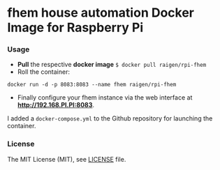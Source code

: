 # fhem house automation Docker Image for Raspberry Pi

### Usage

- **Pull** the respective **docker image** `$ docker pull raigen/rpi-fhem`
- Roll the container:
```
docker run -d -p 8083:8083 --name fhem raigen/rpi-fhem
```
- Finally configure your fhem instance via the web interface at **http://192.168.PI.PI:8083**.


I added a `docker-compose.yml` to the Github repository for launching the container.

### License

The MIT License (MIT), see [LICENSE](LICENSE) file.
